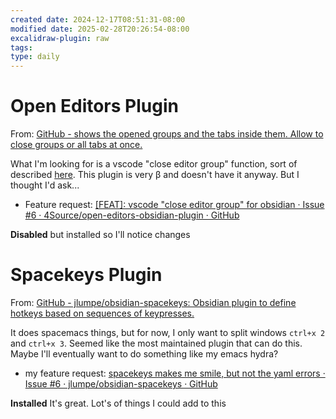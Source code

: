 ```yaml
---
created date: 2024-12-17T08:51:31-08:00
modified date: 2025-02-28T20:26:54-08:00
excalidraw-plugin: raw
tags: 
type: daily
---
```

# Open Editors Plugin
From: [GitHub - shows the opened groups and the tabs inside them. Allow to close groups or all tabs at once.](https://github.com/4Source/open-editors-obsidian-plugin)

What I'm looking for is a vscode "close editor group" function, sort of described [here](https://www.reddit.com/r/ObsidianMD/comments/1atadhv/keybinds_to_manage_tab_group_layout_or_carrying/).  This plugin is very β and doesn't have it anyway.  But I thought I'd ask...

- Feature request:  [[FEAT]: vscode "close editor group" for obsidian · Issue #6 · 4Source/open-editors-obsidian-plugin · GitHub](https://github.com/4Source/open-editors-obsidian-plugin/issues/6)

**Disabled** but installed so I'll notice changes

# Spacekeys Plugin
From: [GitHub - jlumpe/obsidian-spacekeys: Obsidian plugin to define hotkeys based on sequences of keypresses.](https://github.com/jlumpe/obsidian-spacekeys)

It does spacemacs things, but for now, I only want to split windows `ctrl+x 2` and `ctrl+x 3`. Seemed like the most maintained plugin that can do this.  Maybe I'll eventually want to do something like my emacs hydra?

- my feature request: [spacekeys makes me smile, but not the yaml errors · Issue #6 · jlumpe/obsidian-spacekeys · GitHub](https://github.com/jlumpe/obsidian-spacekeys/issues/6)

**Installed**  It's great.  Lot's of things I could add to this
